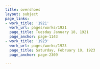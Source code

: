 ```yaml
---
title: overshoes
layout: subject
page_links:
- work_title: '1921'
  work_url: pages/works/1921
  page_title: Tuesday January 18, 1921
  page_anchor: page-1143
- work_title: '1923'
  work_url: pages/works/1923
  page_title: Saturday, February 10, 1923
  page_anchor: page-2309

---
```

